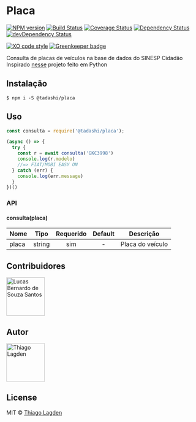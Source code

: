 # Placa

[![NPM version][npm-img]][npm]
[![Build Status][ci-img]][ci]
[![Coverage Status][coveralls-img]][coveralls]
[![Dependency Status][dep-img]][dep]
[![devDependency Status][devDep-img]][devDep]

[![XO code style][xo-img]][xo]
[![Greenkeeper badge][greenkeeper-img]][greenkeeper]


[npm-img]:         https://img.shields.io/npm/v/@tadashi/placa.svg
[npm]:             https://www.npmjs.com/package/@tadashi/placa
[ci-img]:          https://travis-ci.org/lagden/placa.svg
[ci]:              https://travis-ci.org/lagden/placa
[coveralls-img]:   https://coveralls.io/repos/github/lagden/placa/badge.svg?branch=master
[coveralls]:       https://coveralls.io/github/lagden/placa?branch=master
[dep-img]:         https://david-dm.org/lagden/placa.svg
[dep]:             https://david-dm.org/lagden/placa
[devDep-img]:      https://david-dm.org/lagden/placa/dev-status.svg
[devDep]:          https://david-dm.org/lagden/placa#info=devDependencies
[xo-img]:          https://img.shields.io/badge/code_style-XO-5ed9c7.svg
[xo]:              https://github.com/sindresorhus/xo
[greenkeeper-img]: https://badges.greenkeeper.io/lagden/placa.svg
[greenkeeper]:     https://greenkeeper.io/


Consulta de placas de veículos na base de dados do SINESP Cidadão  
Inspirado [nesse](https://github.com/victor-torres/sinesp-client) projeto feito em Python


## Instalação

```
$ npm i -S @tadashi/placa
```


## Uso

```js
const consulta = require('@tadashi/placa');

(async () => {
  try {
    const r = await consulta('GKC3998')
    console.log(r.modelo)
    //=> FIAT/MOBI EASY ON
  } catch (err) {
    console.log(err.message)
  }
})()
```


### API

#### consulta(placa)

Nome        | Tipo                 | Requerido | Default           | Descrição
----------- | -------------------- |:---------:|:-----------------:| ------------
placa       | string               | sim       | -                 | Placa do veículo


## Contribuidores

[<img src="https://avatars3.githubusercontent.com/u/6875298?s=460&v=4" alt="Lucas Bernardo de Souza Santos" width="100">](https://github.com/Sorackb)


## Autor

[<img src="https://avatars0.githubusercontent.com/u/130963?s=460&v=4" alt="Thiago Lagden" width="100">](https://github.com/lagden)


## License

MIT © [Thiago Lagden](http://lagden.in)
